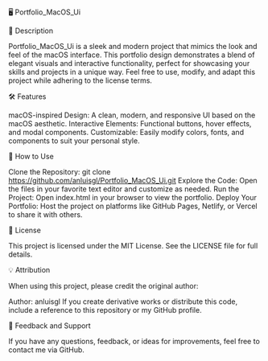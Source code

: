 🖥️ Portfolio_MacOS_Ui

📖 Description

Portfolio_MacOS_Ui is a sleek and modern project that mimics the look and feel of the macOS interface. This portfolio design demonstrates a blend of elegant visuals and interactive functionality, perfect for showcasing your skills and projects in a unique way. Feel free to use, modify, and adapt this project while adhering to the license terms.

🛠️ Features

macOS-inspired Design: A clean, modern, and responsive UI based on the macOS aesthetic.
Interactive Elements: Functional buttons, hover effects, and modal components.
Customizable: Easily modify colors, fonts, and components to suit your personal style.

🚀 How to Use

Clone the Repository:
git clone https://github.com/anluisgl/Portfolio_MacOS_Ui.git
Explore the Code:
Open the files in your favorite text editor and customize as needed.
Run the Project:
Open index.html in your browser to view the portfolio.
Deploy Your Portfolio:
Host the project on platforms like GitHub Pages, Netlify, or Vercel to share it with others.

📝 License

This project is licensed under the MIT License. See the LICENSE file for full details.

💡 Attribution

When using this project, please credit the original author:

Author: anluisgl
If you create derivative works or distribute this code, include a reference to this repository or my GitHub profile.

🌟 Feedback and Support

If you have any questions, feedback, or ideas for improvements, feel free to contact me via GitHub.

